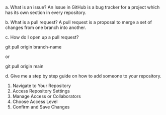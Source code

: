 a. What is an issue?
An Issue in GitHub is a bug tracker for a project which has its own section in every repository.

b. What is a pull request?
A pull request is a proposal to merge a set of changes from one branch into another.

c. How do I open up a pull request?

git pull origin branch-name

or

git pull origin main

d. Give me a step by step guide on how to add someone to your repository.
1. Navigate to Your Repository
2. Access Repository Settings
3. Manage Access or Collaborators
4. Choose Access Level
5. Confirm and Save Changes

